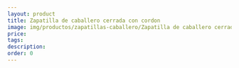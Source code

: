 ```yaml
---
layout: product
title: Zapatilla de caballero cerrada con cordon
image: img/productos/zapatillas-caballero/Zapatilla de caballero cerrada con cordon.webp
price: 
tags: 
description: 
order: 0
---
```

